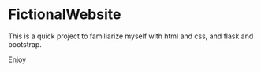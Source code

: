 # FictionalWebsite
This is a quick project to familiarize myself with html and css, and flask and bootstrap.

Enjoy
 
